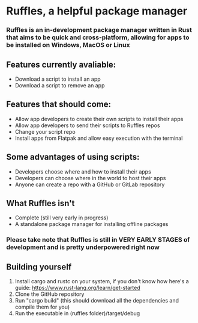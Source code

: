# Ruffles, a helpful package manager

### Ruffles is an in-development package manager written in Rust that aims to be quick and cross-platform, allowing for apps to be installed on Windows, MacOS or Linux

## Features currently avaliable:

- Download a script to install an app
- Download a script to remove an app

## Features that should come:

- Allow app developers to create their own scripts to install their apps
- Allow app developers to send their scripts to Ruffles repos
- Change your script repo
- Install apps from Flatpak and allow easy execution with the terminal

## Some advantages of using scripts:

- Developers choose where and how to install their apps
- Developers can choose where in the world to host their apps
- Anyone can create a repo with a GitHub or GitLab repository

## What Ruffles isn't

- Complete (still very early in progress)
- A standalone package manager for installing offline packages

### Please take note that Ruffles is still in VERY EARLY STAGES of development and is pretty underpowered right now

## Building yourself

1. Install cargo and rustc on your system, if you don't know how here's a guide: https://www.rust-lang.org/learn/get-started
2. Clone the GitHub repository
3. Run "cargo build" (this should download all the dependencies and compile them for you)
4. Run the executable in (ruffles folder)/target/debug
